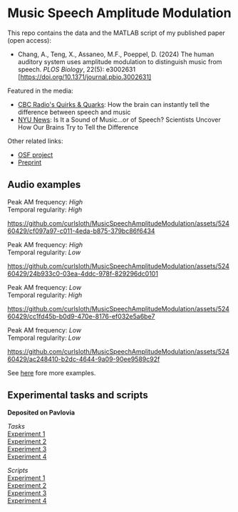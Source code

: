 # Music Speech Amplitude Modulation

This repo contains the data and the MATLAB script of my published paper (open access):

- Chang, A., Teng, X., Assaneo, M.F., Poeppel, D. (2024) The human auditory system uses amplitude modulation to distinguish music from speech. *PLOS Biology*, 22(5): e3002631 [https://doi.org/10.1371/journal.pbio.3002631]

Featured in the media:

- [CBC Radio's Quirks & Quarks](https://www.cbc.ca/listen/live-radio/1-51-quirks-and-quarks/clip/16075112-how-brain-instantly-tell-difference-between-speech-music): How the brain can instantly tell the difference between speech and music
- [NYU News](https://www.nyu.edu/about/news-publications/news/2024/may/is-it-a-sound-of-music-or-of-speech--scientists-uncover-how-our-.html): Is It a Sound of Music…or of Speech? Scientists Uncover How Our Brains Try to Tell the Difference

Other related links:

- [OSF project](https://doi.org/10.17605/OSF.IO/RDTGC)
- [Preprint](https://doi.org/10.31234/osf.io/juzrh) 


## Audio examples

Peak AM frequency: *High* \
Temporal regularity: *High*

https://github.com/curlsloth/MusicSpeechAmplitudeModulation/assets/52460429/cf097a97-c011-4eda-b875-379bc86f6434

Peak AM frequency: *High* \
Temporal regularity: *Low*

https://github.com/curlsloth/MusicSpeechAmplitudeModulation/assets/52460429/24b933c0-03ea-4ddc-978f-829296dc0101

Peak AM frequency: *Low* \
Temporal regularity: *High*

https://github.com/curlsloth/MusicSpeechAmplitudeModulation/assets/52460429/cc1fd45b-b0d9-470e-8176-ef032e5a6be7

Peak AM frequency: *Low* \
Temporal regularity: *Low*

https://github.com/curlsloth/MusicSpeechAmplitudeModulation/assets/52460429/ac248410-b2dc-4644-9a09-90ee9589c92f

See [here](https://github.com/curlsloth/MusicSpeechAmplitudeModulation/tree/main/audio_examples) fore more examples.


## Experimental tasks and scripts 

**Deposited on Pavlovia**

_Tasks_ \
[Experiment 1](https://run.pavlovia.org/andrewchang123/judgespeechmusic_20210407_lognormshiftamp/html) \
[Experiment 2](https://run.pavlovia.org/andrewchang123/judgespeechmusic_20210519_lognormshiftamp_mxs/html) \
[Experiment 3](https://run.pavlovia.org/andrewchang123/judgespeechmusic_20210921_lognormshiftamp_detection_fixs/html) \
[Experiment 4](https://run.pavlovia.org/andrewchang123/judgespeechmusic_20210919_lognormshiftamp_detection_fixfreq/html)

_Scripts_ \
[Experiment 1](https://gitlab.pavlovia.org/andrewchang123/judgespeechmusic_20210407_lognormshiftamp)\
[Experiment 2](https://gitlab.pavlovia.org/andrewchang123/judgespeechmusic_20210519_lognormshiftamp_mxs)\
[Experiment 3](https://gitlab.pavlovia.org/andrewchang123/judgespeechmusic_20210921_lognormshiftamp_detection_fixs)\
[Experiment 4](https://gitlab.pavlovia.org/andrewchang123/judgespeechmusic_20210919_lognormshiftamp_detection_fixfreq)
